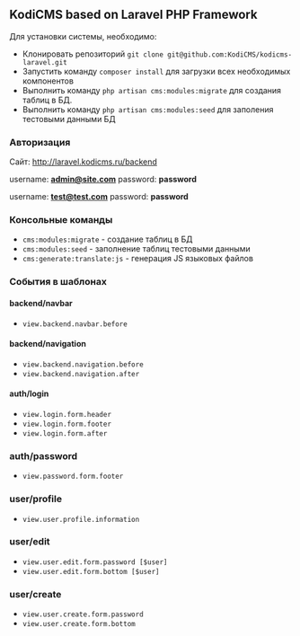 ## KodiCMS based on Laravel PHP Framework

Для установки системы, необходимо:

 * Клонировать репозиторий `git clone git@github.com:KodiCMS/kodicms-laravel.git`
 * Запустить команду `composer install` для загрузки всех необходимых компонентов
 * Выполнить команду `php artisan cms:modules:migrate` для создания таблиц в БД.
 * Выполнить команду `php artisan cms:modules:seed` для заполения тестовыми данными БД

### Авторизация

Сайт: http://laravel.kodicms.ru/backend

username: **admin@site.com**
password: **password**

username: **test@test.com**
password: **password**

### Консольные команды

 * `cms:modules:migrate` - создание таблиц в БД
 * `cms:modules:seed` - заполнение таблиц тестовыми данными
 * `cms:generate:translate:js` - генерация JS языковых файлов

### События в шаблонах

#### backend/navbar
 * `view.backend.navbar.before`

#### backend/navigation
 * `view.backend.navigation.before`
 * `view.backend.navigation.after`

#### auth/login
 * `view.login.form.header`
 * `view.login.form.footer`
 * `view.login.form.after`

### auth/password
 * `view.password.form.footer`
 
### user/profile
 * `view.user.profile.information`

### user/edit
 * `view.user.edit.form.password [$user]`
 * `view.user.edit.form.bottom [$user]`

### user/create
  * `view.user.create.form.password`
  * `view.user.create.form.bottom`